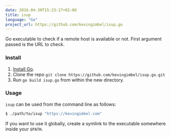 ```yaml
---
date: 2016-04-30T15:23:17+02:00
title: isup
language: "Go"
project_url: https://github.com/kevingimbel/isup.go
---
```

Go executable to check if a remote host is available or not. First argument passed is the URL to check.

### Install
1. [Install Go](https://golang.org/doc/install#install).
2. Clone the repo `git clone https://github.com/kevingimbel/isup.go.git`
3. Run `go build isup.go` from within the new directory.

### Usage
`isup` can be used from the command line as follows:

```sh
$ ./path/to/isup "https://kevingimbel.com"
```
If you want to use it globally, create a symlink to the executable somewhere inside your `$PATH`.

